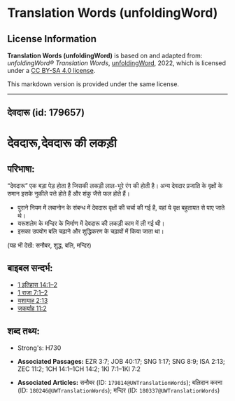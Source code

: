 # Translation Words (unfoldingWord)

## License Information

**Translation Words (unfoldingWord)** is based on and adapted from: _unfoldingWord® Translation Words_, [unfoldingWord](https://unfoldingword.org/utw), 2022, which is licensed under a [CC BY-SA 4.0 license](https://creativecommons.org/licenses/by-sa/4.0/legalcode.en).

This markdown version is provided under the same license.



--------------------------------

## देवदारू (id: 179657)

देवदारू,देवदारू की लकड़ी
========================

परिभाषा:
--------

“देवदारू” एक बड़ा पेड़ होता है जिसकी लकड़ी लाल\-भूरे रंग की होती है। अन्य देवदार प्रजाति के वृक्षों के समान इसके नुकीले पत्ते होते हैं और शंकु जैसे फल होते हैं।

* पुराने नियम में लबानोन के संबन्ध में देवदारू वृक्षों की चर्चा की गई है, वहां ये वृक्ष बहुतायत से पाए जाते थे।
* यरूशलेम के मन्दिर के निर्माण में देवदारू की लकड़ी काम में ली गई थी।
* इसका उपयोग बलि चढ़ाने और शुद्धिकरण के चढ़ावों में किया जाता था।

(यह भी देखें: सनौबर, शुद्ध, बलि, मन्दिर)

बाइबल सन्दर्भ:
--------------

* [1 इतिहास 14:1–2](https://ref.ly/1Chr0:0)
* [1 राजा 7:1–2](https://ref.ly/1Kgs0:0)
* [यशायाह 2:13](https://ref.ly/Isa2:13)
* [जकर्याह 11:2](https://ref.ly/Zech11:2)

शब्द तथ्य:
----------

* Strong's: H730

* **Associated Passages:** EZR 3:7; JOB 40:17; SNG 1:17; SNG 8:9; ISA 2:13; ZEC 11:2; 1CH 14:1–1CH 14:2; 1KI 7:1–1KI 7:2
* **Associated Articles:** सनौबर (ID: `179814@UWTranslationWords`); बलिदान करना (ID: `180246@UWTranslationWords`); मन्दिर (ID: `180337@UWTranslationWords`)

